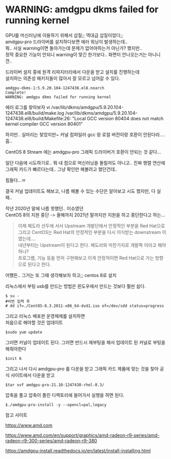 # WARNING: amdgpu dkms failed for running kernel

GPU를 머신러닝에 이용하기 위해서 삽질;; 역대급 삽질이었다;;    
amdgpu-pro 드라이버를 설치하다보면 에러 워닝이 발생하는데..   
뭐.. 사실 warning이면 돌아가는데 문제가 없어야하는거 아닌가? 했지만..  
정작 중요한 기능이 안되니 warning이 맞긴 한가보다.. 화면이 안나오는거는 아니니깐..  

드라이버 설치 중에 원격 리파지터리에서 다운을 받고 설치를 진행하는데   
설치하는 의존성 패키지들이 많아서 잘 모르고 넘어갈 수 있다.  

```
amdgpu-dkms-1:5.9.20.104-1247438.el8.noarch
Complete!
WARNING: amdgpu dkms failed for running kernel
```


에러 로그를 찾아보자
vi /var/lib/dkms/amdgpu/5.9.20.104-1247438.el8/build/make.log
  /var/lib/dkms/amdgpu/5.9.20.104-1247438.el8/build/Makefile:26: "Local GCC version 80404 does not match kernel compiler GCC version 80401"

하지만.. 실마리는 찾았지만~
커널 컴파일러 gcc 랑 로컬 버전이랑 호환이 안된다라....흠..

CentOS 8 Stream 에는 amdgpu-pro 그래픽 드라이버가 호환이 안되는 것 같다...

일단 다음에 시도하기로.. 
뭐 내 컴으로 머신러닝을 돌릴꺼도 아니고.. 
진짜 행렬 연산에 그래픽 카드가 빠르다는데.. 그냥 확인만 해볼려고 했던건데..

힘들다...ㅠ

결국 커널 업데이트도 해보고, 나름 해볼 수 있는 수단은 알아보고 시도 했지만, 다 실패..

작년 2020년 말에 나름 핫했던.. 이슈였던  
CentOS 8의 지원 중단 -> 올해까지 2021년 말까지만 지원을 하고 중단한다고 하는...  

> 이제 페도라 선두에 서서 Upstream 개발단에서 안정적인 부분을 Red Hat으로   
그리고 CentOS는 Red Hat의 안정적인 부분을 다시 이식받는 downstream 이였는데....  
내년부터는 Upstream이 된다고 한다. 페도라와 마찬가지로 개발쪽 이라고 해야하나?   
프로그램, 기능 등을 먼저 구현해보고 이게 안정적이면 Red Hat으로 가는 방향으로 된다고 한다.
 
어쨌든.. 그거는 또 그때 생각해보자 하고;; centos 8로 설치

리눅스에서 부팅 usb를 만드는 방법은 윈도우에서 만드는 것보다 훨씬 쉽다.
```shell
$ su -
#비번 입력 후 
# dd if=./CentOS-8.3.2011-x86_64-dvd1.iso of=/dev/sdd status=progress
```


그리고 리눅스 배포판 운영체제를 설치하면   
처음으로 해야할 것은 업데이트 

```shell
$sudo yum update
```
그러면 커널이 업데이트 된다.
그러면 반드시 재부팅을 해서 업데이트 된 커널로 부팅을 해줘야한다 

```shell
$init 6
```

그리고 나서 다시 amdgpu-pro 를 다운을 받고 
그래픽 카드 제품에 맞는 것을 찾아 공식 사이트에서 다운을 받고   
```shell
$tar xvf amdgpu-pro-21.10-1247438-rhel-8.3/
```

압축을 풀고 압축이 풀린 디렉토리에 들어가서 실행을 하면 된다.

```shell
$./amdgpu-pro-install -y --opencl=pal,legacy
```

참고 사이트   

https://www.amd.com

https://www.amd.com/en/support/graphics/amd-radeon-r9-series/amd-radeon-r9-300-series/amd-radeon-r9-380  

https://amdgpu-install.readthedocs.io/en/latest/install-installing.html